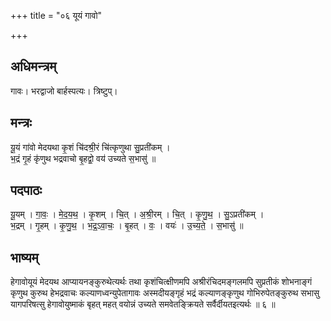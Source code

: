 +++
title = "०६ यूयं गावो"

+++
## अधिमन्त्रम्
गावः। भरद्वाजो बार्हस्पत्यः। त्रिष्टुप्।

## मन्त्रः
यू॒यं गा॑वो मेदयथा कृ॒शं चि॑दश्री॒रं चि॑त्कृणुथा सु॒प्रती॑कम् ।  
भ॒द्रं गृ॒हं कृ॑णुथ भद्रवाचो बृ॒हद्वो॒ वय॑ उच्यते स॒भासु॑ ॥

## पदपाठः
यू॒यम् । गा॒वः॒ । मे॒द॒य॒थ॒ । कृ॒शम् । चि॒त् । अ॒श्री॒रम् । चि॒त् । कृ॒णु॒थ॒ । सु॒ऽप्रती॑कम् ।  
भ॒द्रम् । गृ॒हम् । कृ॒णु॒थ॒ । भ॒द्र॒ऽवा॒चः॒ । बृ॒हत् । वः॒ । वयः॑ । उ॒च्य॒ते॒ । स॒भासु॑ ॥

## भाष्यम्
हेगावोयूयं मेदयथ आप्यायनङ्कुरुथेत्यर्थः तथा कृशंचित्क्षीणमपि अश्रीरंचिदमङ्गलमपि सुप्रतीकं शोभनाङ्गं कृणुथ कुरुथ हेभद्रवाचः कल्याणध्वन्युपेतागावः अस्मदीयङ्गृहं भद्रं कल्याणङ्कृणुथ गोभिरुपेतङ्कुरुथ सभासु यागपरिषत्सु हेगावोयुष्माकं बृहत् महत् वयोन्नं उच्यते समवेतङ्क्रियते सर्वैर्दीयतइत्यर्थः ॥ ६ ॥